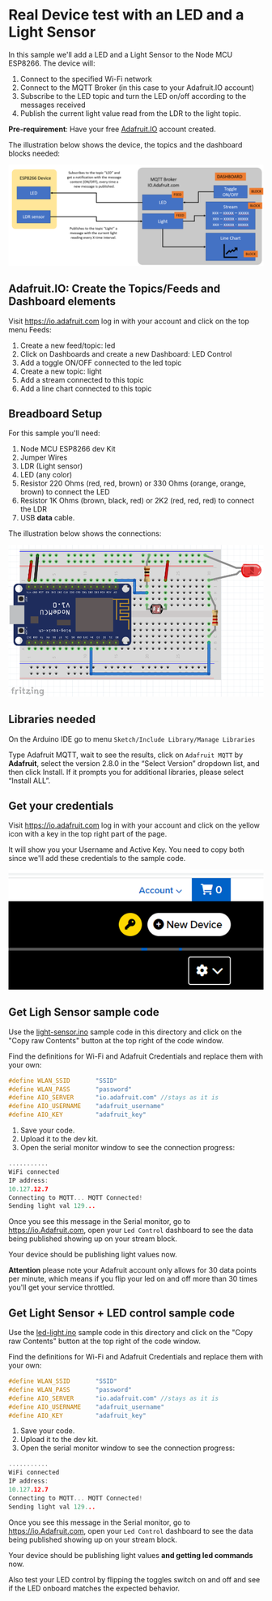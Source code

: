 # Real Device test with an LED and a Light Sensor

In this sample we'll add a LED and a Light Sensor to the Node MCU ESP8266. The device will:

1. Connect to the specified Wi-Fi network
1. Connect to the MQTT Broker (in this case to your Adafruit.IO account)
1. Subscribe to the LED topic and turn the LED on/off according to the messages received
1. Publish the current light value read from the LDR to the light topic.

**Pre-requirement**: Have your free [Adafruit.IO](https://io.adafruit.com) account created.

The illustration below shows the device, the topics and the dashboard blocks needed:

![Toolchain](../Images/led-flow.png)

## Adafruit.IO: Create the Topics/Feeds and Dashboard elements

Visit https://io.adafruit.com log in with your account and click on the top menu Feeds:

1. Create a new feed/topic: led
1. Click on Dashboards and create a new Dashboard: LED Control
1. Add a toggle ON/OFF connected to the led topic
1. Create a new topic: light
1. Add a stream connected to this topic
1. Add a line chart connected to this topic

## Breadboard Setup

For this sample you'll need:

1. Node MCU ESP8266 dev Kit
1. Jumper Wires
1. LDR (Light sensor)
1. LED (any color)
1. Resistor 220 Ohms (red, red, brown) or 330 Ohms (orange, orange, brown) to connect the LED
1. Resistor 1K Ohms (brown, black, red) or 2K2 (red, red, red) to connect the LDR
1. USB **data** cable.

The illustration below shows the connections:

![Toolchain](../Images/led-setup.png)

## Libraries needed

On the Arduino IDE go to menu `Sketch/Include Library/Manage Libraries`

Type Adafruit MQTT, wait to see the results, click on `Adafruit MQTT` by **Adafruit**, select the version 2.8.0 in the “Select Version” dropdown list, and then click Install. If it prompts you for additional libraries, please select “Install ALL”.

## Get your credentials

Visit https://io.adafruit.com log in with your account and click on the yellow icon with a key in the top right part of the page.

It will show you your Username and Active Key. You need to copy both since we'll add these credentials to the sample code.

![Toolchain](../Images/credentials.png)

## Get Ligh Sensor sample code

Use the [light-sensor.ino](light-sensor/light-sensor.ino) sample code in this directory and click on the "Copy raw Contents" button at the top right of the code window.

Find the definitions for Wi-Fi and Adafruit Credentials and replace them with your own:

```C
#define WLAN_SSID       "SSID"
#define WLAN_PASS       "password"
#define AIO_SERVER      "io.adafruit.com" //stays as it is
#define AIO_USERNAME    "adafruit_username"
#define AIO_KEY         "adafruit_key"
```

1. Save your code.
1. Upload it to the dev kit.
1. Open the serial monitor window to see the connection progress:

```C
...........
WiFi connected
IP address:
10.127.12.7
Connecting to MQTT... MQTT Connected!
Sending light val 129...
```

Once you see this message in the Serial monitor, go to https://io.Adafruit.com, open your `Led Control` dashboard to see the data being published showing up on your stream block.

Your device should be publishing light values now.

**Attention** please note your Adafruit account only allows for 30 data points per minute, which means if you flip your led on and off more than 30 times you'll get your service throttled. 

## Get Light Sensor + LED control sample code

Use the [led-light.ino](led-light/led-light.ino) sample code in this directory and click on the "Copy raw Contents" button at the top right of the code window.

Find the definitions for Wi-Fi and Adafruit Credentials and replace them with your own:

```C
#define WLAN_SSID       "SSID"
#define WLAN_PASS       "password"
#define AIO_SERVER      "io.adafruit.com" //stays as it is
#define AIO_USERNAME    "adafruit_username"
#define AIO_KEY         "adafruit_key"
```

1. Save your code.
1. Upload it to the dev kit.
1. Open the serial monitor window to see the connection progress:

```C
...........
WiFi connected
IP address:
10.127.12.7
Connecting to MQTT... MQTT Connected!
Sending light val 129...
```

Once you see this message in the Serial monitor, go to https://io.Adafruit.com, open your `Led Control` dashboard to see the data being published showing up on your stream block.

Your device should be publishing light values **and getting led commands** now.

Also test your LED control by flipping the toggles switch on and off and see if the LED onboard matches the expected behavior.